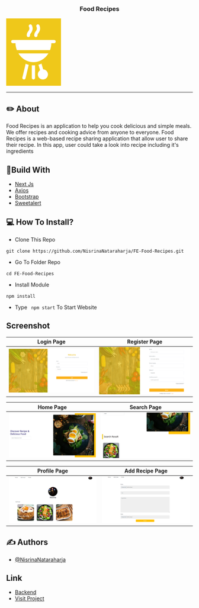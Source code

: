 <p align="center">
  <h3 align="center">Food Recipes</h3>
  <img src="./public/images/screenshoot/logo.png"   alt="Food Recipe" border="0" />
</p>

---

## ✏️ About
Food Recipes is an application to help you cook delicious and simple meals. We offer recipes and cooking advice from anyone to everyone. Food Recipes is a web-based recipe sharing application that allow user to share their recipe. In this app, user could take a look into recipe including it's ingredients


## 🔖Build With

- [Next Js](https://nextjs.org)
- [Axios](https://www.npmjs.com/package/axios)
- [Bootstrap](https://www.npmjs.com/package/bootstrap)
- [Sweetalert](https://www.npmjs.com/package/sweetalert)

## 💻 How To Install?

- Clone This Repo

```
git clone https://github.com/NisrinaNataraharja/FE-Food-Recipes.git
```

- Go To Folder Repo

```
cd FE-Food-Recipes
```

- Install Module

```
npm install
```

- Type ` npm start` To Start Website

## Screenshot

| Login Page | Register Page |
| ------------- | ------------- |
| ![Login](/public/images/screenshoot/login.png?raw=true "Login Page") | ![Register](/public/images/screenshoot/register.png?raw=true "Register Page")|

| Home Page  | Search Page |
| ------------- | ------------- |
| ![Landing](/public/images/screenshoot/Home%20Page.png?raw=true "Landing Page") | ![Search Page](/public/images/screenshoot/search.png?raw=true "Recipe Detail Page") |

| Profile Page | Add Recipe Page |
| ------------- | ------------- |
| ![Profile](/public/images/screenshoot/profile.png?raw=true "Profile Page") | ![Add Recipe](/public/images/screenshoot/add%20recipe.png?raw=true "Add Recipe Page") |


## ✍️ Authors

- [@NisrinaNataraharja](https://github.com/NisrinaNataraharja)

## Link

- [Backend](https://github.com/NisrinaNataraharja/BE-Food-Recipes)
- [Visit Project](https://fe-food-recepies.vercel.app)
